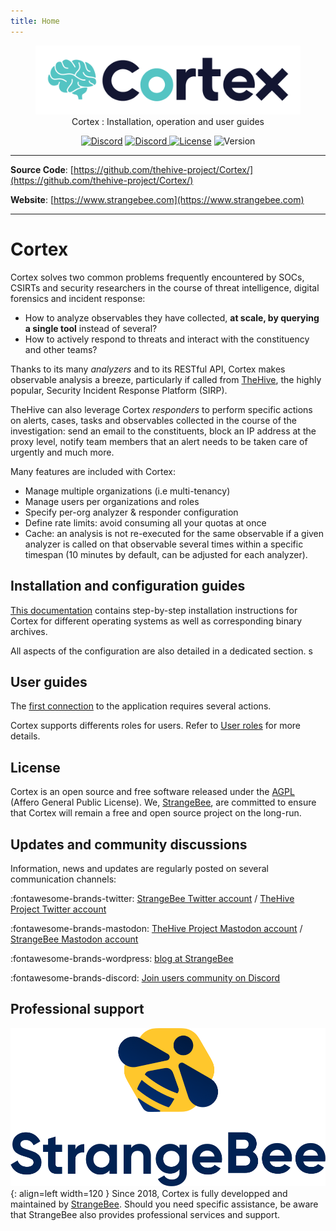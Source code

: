 ```yaml
---
title: Home
---
```


<div>
  <figure align="center">
    <img src="./images/cortex-logo.png"width="600"/>  
    <figcaption>Cortex : Installation, operation and user guides</figcaption>
  </figure>
</div>
<div>
  <p align="center">
    <a href="https://chat.thehive-project.org" target="_blank"><img src="https://img.shields.io/badge/chat-on%20discord-7289da.svg?sanitize=true&logo=discord" alt="Discord"></a>
    <a href="https://chat.thehive-project.org" target="_blank">
      <img src="https://img.shields.io/discord/779945042039144498" alt="Discord">
    </a>
    <a href="./LICENSE" target="_blank"><img src="https://img.shields.io/github/license/TheHive-Project/Cortex" alt="License"></a>
    <img src="https://img.shields.io/github/v/release/thehive-project/Cortex?style=flat&logo=git-lfs" alt="Version">         
  </p>
</div>


---

**Source Code**: [https://github.com/thehive-project/Cortex/](https://github.com/thehive-project/Cortex/)

**Website**: [https://www.strangebee.com](https://www.strangebee.com)

---


# Cortex 
Cortex solves two common problems frequently encountered by SOCs, CSIRTs and security researchers in the course of threat intelligence, digital forensics and incident response:

- How to analyze observables they have collected, **at scale, by querying a single tool** instead of several?
- How to actively respond to threats and interact with the constituency and other teams?

Thanks to its many _analyzers_ and to its RESTful API, Cortex makes observable analysis a breeze, particularly if called from [TheHive](https://www.strangebee.com/thehive/), the highly popular, Security Incident Response Platform (SIRP). 

TheHive can also leverage Cortex _responders_ to perform specific actions on alerts, cases, tasks and observables collected in the course of the investigation: send an email to the constituents, block an IP address at the proxy level, notify team members that an alert needs to be taken care of urgently and much more.

Many features are included with Cortex: 

* Manage multiple organizations (i.e multi-tenancy)
* Manage users per organizations and roles
* Specify per-org analyzer & responder configuration
* Define rate limits: avoid consuming all your quotas at once
* Cache: an analysis is not re-executed for the same observable if a given analyzer is called on that observable several times within a specific timespan (10 minutes by default, can be adjusted for each analyzer).


## Installation and configuration guides
[This documentation](./installation-and-configuration/index.md) contains step-by-step installation instructions for Cortex for different operating systems as well as corresponding binary archives. 

All aspects of the configuration are also detailed in a dedicated section.
s
## User guides
The [first connection](user-guides/first-start.md) to the application requires several actions. 

Cortex supports differents roles for users. Refer to [User roles](user-guides/roles.md) for more details.


## License
Cortex is an open source and free software released under the [AGPL](https://github.com/TheHive-Project/Cortex/blob/master/LICENSE) (Affero General Public License). We, [StrangeBee](https://strangebee.com), are committed to ensure that Cortex will remain a free and open source project on the long-run.

## Updates and community discussions
Information, news and updates are regularly posted on several communication channels:

:fontawesome-brands-twitter: [StrangeBee Twitter account](https://twitter.com/StrangeBee) / [TheHive Project Twitter account](https://twitter.com/thehive_project)

:fontawesome-brands-mastodon:  [TheHive Project Mastodon account](https://infosec.exchange/@TheHive_Project) / [StrangeBee Mastodon account](https://infosec.exchange/@StrangeBee)

:fontawesome-brands-wordpress: [blog at StrangeBee](https://blog.strangebee.com)

:fontawesome-brands-discord: [Join users community on Discord](https://chat.thehive-project.org)


## Professional support

![StrangeBee](./images/strangebee.png){: align=left width=120 }
Since 2018, Cortex is fully developped and maintained by [StrangeBee](https://www.strangebee.com). Should you need specific assistance, be aware that StrangeBee also provides professional services and support.